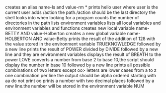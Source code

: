 creates an alias name-ls and value-rm *
prints hello user where user is the current user
adds /action the path./action should be the last directory the shell looks into when looking for a program
counts the number of directories in the path
lists environment variables
lists all local variables and environment variables and functions
creates new local variable name-BETTY AND value-Holberton
creates a new global variable name-HOLBERTON AND value-Betty
prints the result of the addition of 128 with the value stored in the environment variable TRUEKNOWLEDGE followed by a new line
prints the result of POWER divided by DIVIDE followed by a new line and they are environment variables
displays the result of BREATH to the power LOVE
converts a number from base 2 to base 10,the script should display the number in base 10 followed by a new line
prints all possible combinations of two letters except oo>
letters are lower cases from a to z
one combination per line 
the output should be alpha ordered starting with aa
do not print oo
prints a number with two decimal places followed by a new line.the number will be stored in the environment variable NUM
